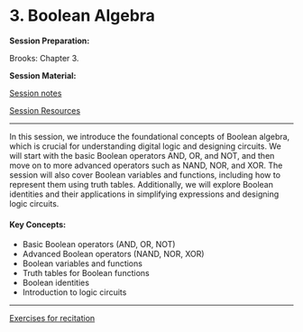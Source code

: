 # 3. Boolean Algebra

**Session Preparation:**

Brooks: Chapter 3.

**Session Material:**

[Session notes]()

[Session Resources](https://viaucdk-my.sharepoint.com/:f:/g/personal/rib_viauc_dk/Er52V3gGu8BDmO9Td0ADo1sBUeAQ8fmZH49f80P2Wt99dw?e=wPyvi8)

--------------------------

In this session, we introduce the foundational concepts of Boolean algebra, which is crucial for understanding digital logic and designing circuits. We will start with the basic Boolean operators AND, OR, and NOT, and then move on to more advanced operators such as NAND, NOR, and XOR. The session will also cover Boolean variables and functions, including how to represent them using truth tables. Additionally, we will explore Boolean identities and their applications in simplifying expressions and designing logic circuits.

#### Key Concepts:
- Basic Boolean operators (AND, OR, NOT)
- Advanced Boolean operators (NAND, NOR, XOR)
- Boolean variables and functions
- Truth tables for Boolean functions
- Boolean identities
- Introduction to logic circuits

--------------------------

[Exercises for recitation]()